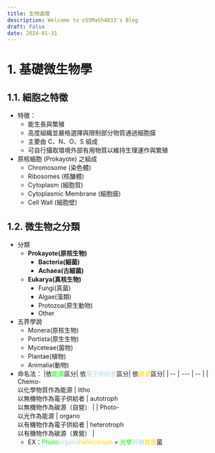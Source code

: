```yaml
---
title: 生物處理
description: Welcome to c55Math4833's Blog
draft: False
date: 2024-01-31
---
```

# 1. 基礎微生物學
## 1.1. 細胞之特徵
- 特徵：
	- 能生長與繁殖
	- 高度組織並嚴格選擇與限制部分物質通過細胞膜
	- 主要由 C、N、O、S 組成
	- 可自行攝取環境外部有用物質以維持生理運作與繁殖
- 原核細胞 (Prokayote) 之組成
	- Chromosome (染色體)
	- Ribosomes (核醣體)  
	- Cytoplasm (細胞質)
	- Cytoplasmic Membrane (細胞膜)
	- Cell Wall (細胞壁)
## 1.2. 微生物之分類
- 分類
	- **Prokayote(原核生物)**
		- **Bacteria(細菌)**
		- **Achaea(古細菌)**
	- **Eukarya(真核生物)**
		- Fungi(真菌)
		- Algae(藻類)
		- Protozoa(原生動物)
		- Other
- 五界學說
	- Monera(原核生物)
	- Portista(原生生物)
	- Myceteae(菌物)
    - Plantae(植物)
    - Animalia(動物)
- 命名法：
    |依<font color=lime>能源</font>區分| 依<font color=lightblue>電子供給者</font>區分| 依<font color=gold>碳源</font>區分|
    | -- | --- | -- |
    | Chemo-<br />以化學物質作為能源 | litho<br />以無機物作為電子供給者  | autotroph<br />以無機物作為碳源（自營）   |
    | Photo-<br />以光作為能源       | organo<br />以有機物作為電子供給者 | heterotroph<br />以有機物作為碳源（異營） |
    - EX：<font color=lime>Photo</font><font color=lightblue>organo</font><font color=gold>heterotroph</font> = <font color=lime>光學</font><font color=lightblue>有機</font><font color=gold>異營</font>菌
